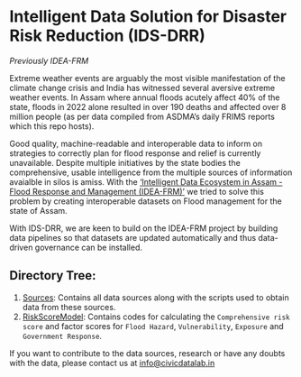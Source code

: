 
# Intelligent Data Solution for Disaster Risk Reduction (IDS-DRR) 
*Previously IDEA-FRM*

Extreme weather events are arguably the most visible manifestation of the climate change crisis and India has witnessed several aversive extreme weather events. In  Assam where annual floods acutely affect 40% of the state, floods in 2022 alone resulted in over 190 deaths and affected over 8 million people (as per data compiled from ASDMA’s daily FRIMS reports which this repo hosts).

Good quality, machine-readable and interoperable data to inform on strategies to correctly plan for flood response and relief is currently unavailable. Despite multiple initiatives by the state bodies the comprehensive, usable intelligence from the multiple sources of information avaialble in silos is amiss. With the [‘Intelligent Data Ecosystem in Assam - Flood Response and Management (IDEA-FRM)’](https://github.com/CivicDataLab/IDEA-FRM) we tried to solve this problem by creating interoperable datasets on Flood management for the state of Assam. 

With IDS-DRR, we are keen to build on the IDEA-FRM project by building data pipelines so that datasets are updated automatically and thus data-driven governance can be installed.

## Directory Tree:
1. [Sources](https://github.com/CivicDataLab/IDS-DRR-Data-Pipeline/tree/main/Sources): Contains all data sources along with the scripts used to obtain data from these sources.
2. [RiskScoreModel](https://github.com/CivicDataLab/IDS-DRR-Data-Pipeline/tree/main/RiskScoreModel): Contains codes for calculating the `Comprehensive risk score` and factor scores for `Flood Hazard`, `Vulnerability`, `Exposure` and `Government Response`.

If you want to contribute to the data sources, research or have any doubts with the data, please contact us at info@civicdatalab.in
